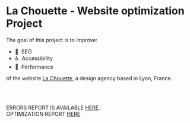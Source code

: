 # La Chouette - Website optimization Project

The goal of this project is to improve:

- :mag_right:&nbsp; SEO
- :wheelchair:&nbsp; Accessibility
- :rocket:&nbsp; Performance

of the website [La Chouette](https://newnightcoder.github.io/DanielJulien_4_05062021), a design agency based in Lyon, France.

<br></br>

ERRORS REPORT IS AVAILABLE <ins>[HERE](REPORTS/ERRORS.md)</ins>.  
OPTIMIZATION REPORT <ins>[HERE](REPORTS/OPTIMIZATION-REPORT.md)</ins>
